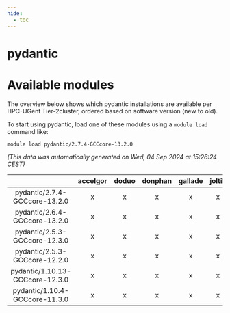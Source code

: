 ```yaml
---
hide:
  - toc
---
```


pydantic
========

# Available modules


The overview below shows which pydantic installations are available per HPC-UGent Tier-2cluster, ordered based on software version (new to old).

To start using pydantic, load one of these modules using a `module load` command like:

```shell
module load pydantic/2.7.4-GCCcore-13.2.0
```

*(This data was automatically generated on Wed, 04 Sep 2024 at 15:26:24 CEST)*  

| |accelgor|doduo|donphan|gallade|joltik|shinx|skitty|
| :---: | :---: | :---: | :---: | :---: | :---: | :---: | :---: |
|pydantic/2.7.4-GCCcore-13.2.0|x|x|x|x|x|x|x|
|pydantic/2.6.4-GCCcore-13.2.0|x|x|x|x|x|-|x|
|pydantic/2.5.3-GCCcore-12.3.0|x|x|x|x|x|x|x|
|pydantic/2.5.3-GCCcore-12.2.0|x|x|x|x|x|-|x|
|pydantic/1.10.13-GCCcore-12.3.0|x|x|x|x|x|x|x|
|pydantic/1.10.4-GCCcore-11.3.0|x|x|x|x|x|-|x|
